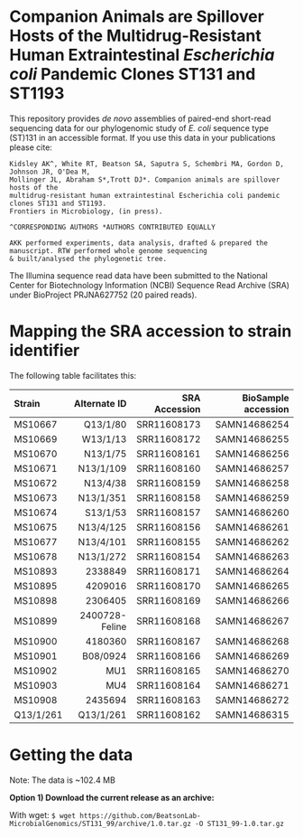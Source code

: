 # Companion Animals are Spillover Hosts of the Multidrug-Resistant Human Extraintestinal *Escherichia coli* Pandemic Clones ST131 and ST1193
This repository provides *de novo* assemblies of paired-end short-read sequencing data for our phylogenomic study of *E. coli* sequence type (ST)131 in an accessible format. If you use this data in your publications please cite:

```
Kidsley AK^, White RT, Beatson SA, Saputra S, Schembri MA, Gordon D, Johnson JR, O'Dea M, 
Mollinger JL, Abraham S*,Trott DJ*. Companion animals are spillover hosts of the 
multidrug-resistant human extraintestinal Escherichia coli pandemic clones ST131 and ST1193.
Frontiers in Microbiology, (in press).

^CORRESPONDING AUTHORS *AUTHORS CONTRIBUTED EQUALLY

AKK performed experiments, data analysis, drafted & prepared the manuscript. RTW performed whole genome sequencing
& built/analysed the phylogenetic tree. 
```

The Illumina sequence read data have been submitted to the National Center for Biotechnology Information (NCBI) Sequence Read Archive (SRA) under BioProject PRJNA627752 (20 paired reads).

# Mapping the SRA accession to strain identifier

The following table facilitates this:

| Strain | Alternate ID | SRA Accession | BioSample accession |
| :---         |          ---: |          ---: |          ---: |
| MS10667 | Q13/1/80 | SRR11608173 | SAMN14686254 |
| MS10669 | W13/1/13 | SRR11608172 | SAMN14686255 |
| MS10670 | N13/1/75 | SRR11608161 | SAMN14686256 |
| MS10671 | N13/1/109 | SRR11608160 | SAMN14686257 |
| MS10672 | N13/4/38 | SRR11608159 | SAMN14686258 |
| MS10673 | N13/1/351 | SRR11608158 | SAMN14686259 |
| MS10674 | S13/1/53 | SRR11608157 | SAMN14686260 |
| MS10675 | N13/4/125 | SRR11608156 | SAMN14686261 |
| MS10677 | N13/4/101 | SRR11608155 | SAMN14686262 |
| MS10678 | N13/1/272 | SRR11608154 | SAMN14686263 |
| MS10893 | 2338849 | SRR11608171 | SAMN14686264 |
| MS10895 | 4209016 | SRR11608170 | SAMN14686265 |
| MS10898 | 2306405 | SRR11608169 | SAMN14686266 |
| MS10899 | 2400728-Feline | SRR11608168 | SAMN14686267 |
| MS10900 | 4180360 | SRR11608167 | SAMN14686268 |
| MS10901 | B08/0924 | SRR11608166 | SAMN14686269 |
| MS10902 | MU1 | SRR11608165 | SAMN14686270 |
| MS10903 | MU4 | SRR11608164 | SAMN14686271 |
| MS10908 | 2435694 | SRR11608163 | SAMN14686272 |
| Q13/1/261 | Q13/1/261 | SRR11608162 | SAMN14686315 |

# Getting the data
Note: The data is ~102.4 MB

**Option 1) Download the current release as an archive:**

With wget:
```$ wget https://github.com/BeatsonLab-MicrobialGenomics/ST131_99/archive/1.0.tar.gz -O ST131_99-1.0.tar.gz```

